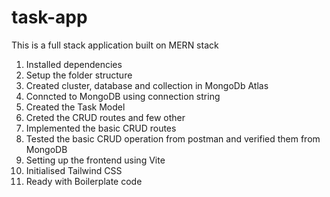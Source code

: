 # task-app
This is a full stack application built on MERN stack
1. Installed dependencies
2. Setup the folder structure
3. Created cluster, database and collection in MongoDb Atlas
4. Conncted to MongoDB using connection string
5. Created the Task Model
6. Creted the CRUD routes and few other
7. Implemented the basic CRUD routes
8. Tested the basic CRUD operation from postman and verified them from MongoDB
9. Setting up the frontend using Vite
10. Initialised Tailwind CSS
11. Ready with Boilerplate code
